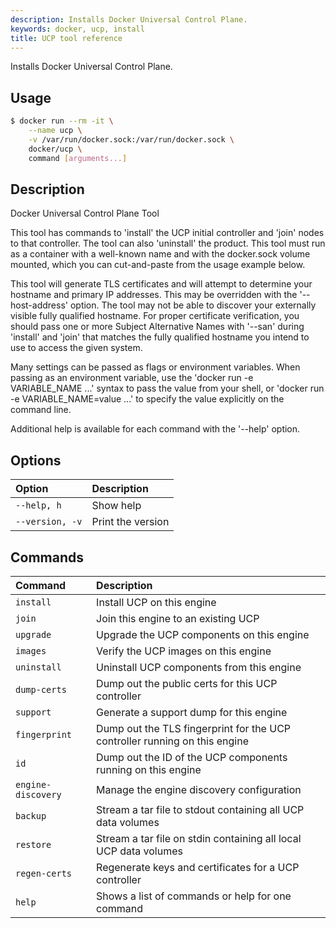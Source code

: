```yaml
---
description: Installs Docker Universal Control Plane.
keywords: docker, ucp, install
title: UCP tool reference
---
```


Installs Docker Universal Control Plane.

## Usage

```bash
$ docker run --rm -it \
    --name ucp \
    -v /var/run/docker.sock:/var/run/docker.sock \
    docker/ucp \
    command [arguments...]
```

## Description

Docker Universal Control Plane Tool

This tool has commands to 'install' the UCP initial controller and
'join' nodes to that controller.  The tool can also 'uninstall' the product.
This tool must run as a container with a well-known name and with the
docker.sock volume mounted, which you can cut-and-paste from the usage
example below.

This tool will generate TLS certificates and will attempt to determine
your hostname and primary IP addresses.  This may be overridden with the
'--host-address' option.  The tool may not be able to discover your
externally visible fully qualified hostname.  For proper certificate
verification, you should pass one or more Subject Alternative Names with
'--san' during 'install' and 'join' that matches the fully qualified
hostname you intend to use to access the given system.

Many settings can be passed as flags or environment variables. When passing as
an environment variable, use the 'docker run -e VARIABLE_NAME ...' syntax to
pass the value from your shell, or 'docker run -e VARIABLE_NAME=value ...' to
specify the value explicitly on the command line.

Additional help is available for each command with the '--help' option.

## Options

| Option          | Description       |
|:----------------|:------------------|
| `--help, h`     | Show help         |
| `--version, -v` | Print the version |

## Commands

| Command            | Description                                                                |
|:-------------------|:---------------------------------------------------------------------------|
| `install`          | Install UCP on this engine                                                 |
| `join`             | Join this engine to an existing UCP                                        |
| `upgrade`          | Upgrade the UCP components on this engine                                  |
| `images`           | Verify the UCP images on this engine                                       |
| `uninstall`        | Uninstall UCP components from this engine                                  |
| `dump-certs`       | Dump out the public certs for this UCP controller                          |
| `support`          | Generate a support dump for this engine                                    |
| `fingerprint`      | Dump out the TLS fingerprint for the UCP controller running on this engine |
| `id`               | Dump out the ID of the UCP components running on this engine               |
| `engine-discovery` | Manage the engine discovery configuration                                  |
| `backup`           | Stream a tar file to stdout containing all UCP data volumes                |
| `restore`          | Stream a tar file on stdin containing all local UCP data volumes           |
| `regen-certs`      | Regenerate keys and certificates for a UCP controller                      |
| `help`             | Shows a list of commands or help for one command                           |